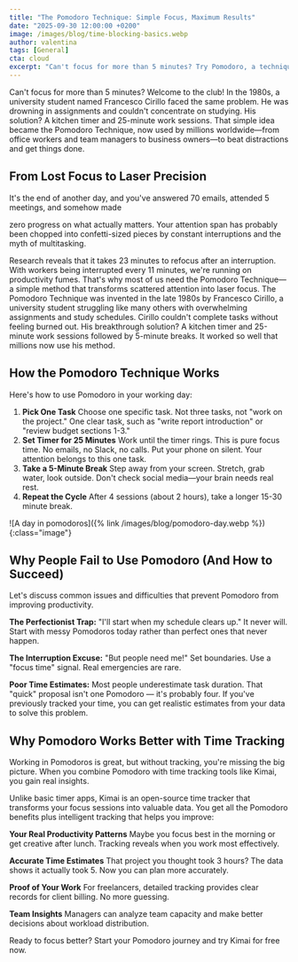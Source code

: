 ```yaml
---
title: "The Pomodoro Technique: Simple Focus, Maximum Results"
date: "2025-09-30 12:00:00 +0200"
image: /images/blog/time-blocking-basics.webp
author: valentina
tags: [General]
cta: cloud
excerpt: "Can't focus for more than 5 minutes? Try Pomodoro, a technique that aims to improve that."
---
```


Can't focus for more than 5 minutes? Welcome to the club! In the 1980s, a university student named
Francesco Cirillo faced the same problem. He was drowning in assignments and couldn't concentrate on
studying. His solution? A kitchen timer and 25-minute work sessions. That simple idea became the
Pomodoro Technique, now used by millions worldwide—from office workers and team managers to
business owners—to beat distractions and get things done.

## From Lost Focus to Laser Precision

It's the end of another day, and you've answered 70 emails, attended 5 meetings, and somehow made

zero progress on what actually matters. Your attention span has probably been chopped into confetti-sized 
pieces by constant interruptions and the myth of multitasking.

Research reveals that it takes 23 minutes to refocus after an interruption. With workers being interrupted
every 11 minutes, we're running on productivity fumes. That's why most of us need the Pomodoro
Technique—a simple method that transforms scattered attention into laser focus.
The Pomodoro Technique was invented in the late 1980s by Francesco Cirillo, a university student
struggling like many others with overwhelming assignments and study schedules. Cirillo couldn't complete
tasks without feeling burned out. His breakthrough solution? A kitchen timer and 25-minute work sessions
followed by 5-minute breaks. It worked so well that millions now use his method.

## How the Pomodoro Technique Works

Here's how to use Pomodoro in your working day:

1. **Pick One Task** Choose one specific task. Not three tasks, not "work on the project." One clear task,
   such as "write report introduction" or "review budget sections 1-3."
2. **Set Timer for 25 Minutes** Work until the timer rings. This is pure focus time. No emails, no Slack, no
   calls. Put your phone on silent. Your attention belongs to this one task.
3. **Take a 5-Minute Break** Step away from your screen. Stretch, grab water, look outside. Don't check
   social media—your brain needs real rest.
4. **Repeat the Cycle** After 4 sessions (about 2 hours), take a longer 15-30 minute break.


![A day in pomodoros]({% link /images/blog/pomodoro-day.webp %}){:class="image"}

## Why People Fail to Use Pomodoro (And How to Succeed)

Let's discuss common issues and difficulties that prevent Pomodoro from improving productivity.

**The Perfectionist Trap:** "I'll start when my schedule clears up." It never will. Start with messy Pomodoros
today rather than perfect ones that never happen.

**The Interruption Excuse:** "But people need me!" Set boundaries. Use a "focus time" signal. Real emergencies are rare.

**Poor Time Estimates:** Most people underestimate task duration. That "quick" proposal isn't one
Pomodoro — it's probably four. If you've previously tracked your time, you can get realistic estimates from
your data to solve this problem.

## Why Pomodoro Works Better with Time Tracking

Working in Pomodoros is great, but without tracking, you're missing the big picture. When you combine
Pomodoro with time tracking tools like Kimai, you gain real insights.

Unlike basic timer apps, Kimai is an open-source time tracker that transforms your focus sessions into
valuable data. You get all the Pomodoro benefits plus intelligent tracking that helps you improve:

**Your Real Productivity Patterns** Maybe you focus best in the morning or get creative after lunch.
Tracking reveals when you work most effectively.

**Accurate Time Estimates** That project you thought took 3 hours? The data shows it actually took 5. 
Now you can plan more accurately.

**Proof of Your Work** For freelancers, detailed tracking provides clear records for client billing. 
No more guessing.

**Team Insights** Managers can analyze team capacity and make better decisions about workload distribution.

Ready to focus better? Start your Pomodoro journey and try Kimai for free now.
